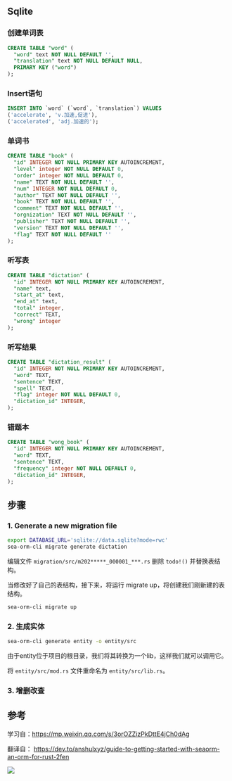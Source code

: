## Sqlite
### 创建单词表
```sql
CREATE TABLE "word" (
  "word" text NOT NULL DEFAULT '',
  "translation" text NOT NULL DEFAULT NULL,
  PRIMARY KEY ("word")
);
```

### Insert语句
```sql
INSERT INTO `word` (`word`, `translation`) VALUES
('accelerate', 'v.加速,促进'),
('accelerated', 'adj.加速的');
```

### 单词书
```sql
CREATE TABLE "book" (
  "id" INTEGER NOT NULL PRIMARY KEY AUTOINCREMENT,
  "level" integer NOT NULL DEFAULT 0,
  "order" integer NOT NULL DEFAULT 0,
  "name" TEXT NOT NULL DEFAULT '',
  "num" INTEGER NOT NULL DEFAULT 0,
  "author" TEXT NOT NULL DEFAULT '',
  "book" TEXT NOT NULL DEFAULT '',
  "comment" TEXT NOT NULL DEFAULT '',
  "orgnization" TEXT NOT NULL DEFAULT '',
  "publisher" TEXT NOT NULL DEFAULT '',
  "version" TEXT NOT NULL DEFAULT '',
  "flag" TEXT NOT NULL DEFAULT ''
);
```

### 听写表
```sql
CREATE TABLE "dictation" (
  "id" INTEGER NOT NULL PRIMARY KEY AUTOINCREMENT,
  "name" text,
  "start_at" text,
  "end_at" text,
  "total" integer,
  "correct" TEXT,
  "wrong" integer
);
```

### 听写结果
```sql
CREATE TABLE "dictation_result" (
  "id" INTEGER NOT NULL PRIMARY KEY AUTOINCREMENT,
  "word" TEXT,
  "sentence" TEXT,
  "spell" TEXT,
  "flag" integer NOT NULL DEFAULT 0,
  "dictation_id" INTEGER,
);
```

### 错题本
```sql
CREATE TABLE "wong_book" (
  "id" INTEGER NOT NULL PRIMARY KEY AUTOINCREMENT,
  "word" TEXT,
  "sentence" TEXT,
  "frequency" integer NOT NULL DEFAULT 0,
  "dictation_id" INTEGER,
);
```

## 步骤
### 1. Generate a new migration file
```bash
export DATABASE_URL='sqlite://data.sqlite?mode=rwc'
sea-orm-cli migrate generate dictation
```

编辑文件 `migration/src/m202*****_000001_***.rs` 删除 `todo!()` 并替换表结构。

当修改好了自己的表结构，接下来，将运行 migrate up，将创建我们刚新建的表结构。

```bash
sea-orm-cli migrate up
```
### 2. 生成实体

```bash
sea-orm-cli generate entity -o entity/src
```
由于entity位于项目的根目录，我们将其转换为一个lib，这样我们就可以调用它。

将 `entity/src/mod.rs` 文件重命名为 `entity/src/lib.rs`。

### 3. 增删改查


## 参考
学习自：https://mp.weixin.qq.com/s/3orOZZizPkDttE4jCh0dAg

翻译自：
https://dev.to/anshulxyz/guide-to-getting-started-with-seaorm-an-orm-for-rust-2fen

![](./note.png)